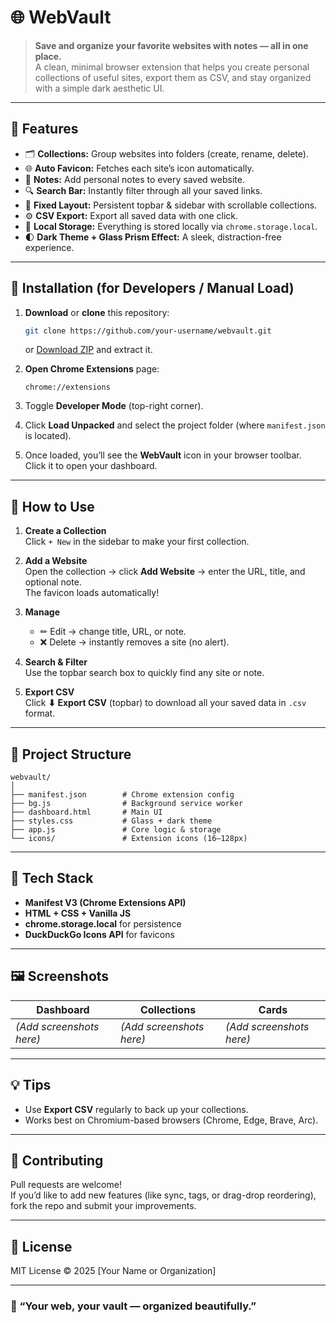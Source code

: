 # 🌐 WebVault

> **Save and organize your favorite websites with notes — all in one place.**  
> A clean, minimal browser extension that helps you create personal collections of useful sites, export them as CSV, and stay organized with a simple dark aesthetic UI.

---

## 🧩 Features

- 🗂 **Collections:** Group websites into folders (create, rename, delete).
- 🌐 **Auto Favicon:** Fetches each site’s icon automatically.
- 📝 **Notes:** Add personal notes to every saved website.
- 🔍 **Search Bar:** Instantly filter through all your saved links.
- 🧱 **Fixed Layout:** Persistent topbar & sidebar with scrollable collections.
- ⚙️ **CSV Export:** Export all saved data with one click.
- 💾 **Local Storage:** Everything is stored locally via `chrome.storage.local`.
- 🌓 **Dark Theme + Glass Prism Effect:** A sleek, distraction-free experience.

---

## 🚀 Installation (for Developers / Manual Load)

1. **Download** or **clone** this repository:
   ```bash
   git clone https://github.com/your-username/webvault.git
   ```
   or [Download ZIP](#) and extract it.

2. **Open Chrome Extensions** page:
   ```
   chrome://extensions
   ```

3. Toggle **Developer Mode** (top-right corner).

4. Click **Load Unpacked** and select the project folder (where `manifest.json` is located).

5. Once loaded, you’ll see the **WebVault** icon in your browser toolbar.  
   Click it to open your dashboard.

---

## 🧠 How to Use

1. **Create a Collection**  
   Click `+ New` in the sidebar to make your first collection.

2. **Add a Website**  
   Open the collection → click **Add Website** → enter the URL, title, and optional note.  
   The favicon loads automatically!

3. **Manage**  
   - ✏ Edit → change title, URL, or note.  
   - ❌ Delete → instantly removes a site (no alert).

4. **Search & Filter**  
   Use the topbar search box to quickly find any site or note.

5. **Export CSV**  
   Click **⬇ Export CSV** (topbar) to download all your saved data in `.csv` format.

---

## 📂 Project Structure

```
webvault/
│
├── manifest.json        # Chrome extension config
├── bg.js                # Background service worker
├── dashboard.html       # Main UI
├── styles.css           # Glass + dark theme
├── app.js               # Core logic & storage
└── icons/               # Extension icons (16–128px)
```

---

## 🧱 Tech Stack

- **Manifest V3 (Chrome Extensions API)**
- **HTML + CSS + Vanilla JS**
- **chrome.storage.local** for persistence
- **DuckDuckGo Icons API** for favicons

---

## 🖼️ Screenshots

| Dashboard | Collections | Cards |
|------------|--------------|-------|
| *(Add screenshots here)* | *(Add screenshots here)* | *(Add screenshots here)* |

---

## 💡 Tips

- Use **Export CSV** regularly to back up your collections.
- Works best on Chromium-based browsers (Chrome, Edge, Brave, Arc).

---

## 🤝 Contributing

Pull requests are welcome!  
If you’d like to add new features (like sync, tags, or drag-drop reordering), fork the repo and submit your improvements.

---

## 📜 License

MIT License © 2025 [Your Name or Organization]

---

### 🧭 “Your web, your vault — organized beautifully.”
